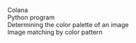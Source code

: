 Colana
<br>Python program
<br>Determining the color palette of an image
<br>Image matching by color pattern
